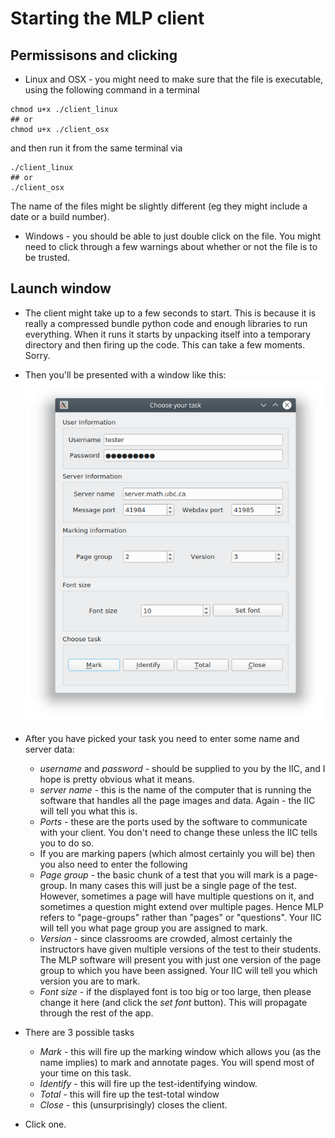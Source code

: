 <!--
__author__ = "Andrew Rechnitzer"
__copyright__ = "Copyright (C) 2018-9 Andrew Rechnitzer"
__license__ = "GFDL"
 -->
# Starting the MLP client
## Permissisons and clicking
 * Linux and OSX - you might need to make sure that the file is executable, using the following command in a terminal
 ```
 chmod u+x ./client_linux
 ## or
 chmod u+x ./client_osx
 ```
 and then run it from the same terminal via
 ```
 ./client_linux
 ## or
 ./client_osx
 ```
The name of the files might be slightly different (eg they might include a date or a build number).

 * Windows - you should be able to just double click on the file. You might need to click through a few warnings about whether or not the file is to be trusted.

## Launch window
* The client might take up to a few seconds to start. This is because it is really a compressed bundle python code and enough libraries to run everything. When it runs it starts by unpacking itself into a temporary directory and then firing up the code. This can take a few moments. Sorry.

* Then you'll be presented with a window like this: ![](figs/client0.png)

* After you have picked your task you need to enter some name and server data:
  * *username* and *password* - should be supplied to you by the IIC, and I hope is pretty obvious what it means.
  * *server name* - this is the name of the computer that is running the software that handles all the page images and data. Again - the IIC will tell you what this is.
  * *Ports* - these are the ports used by the software to communicate with your client. You don't need to change these unless the IIC tells you to do so.
  * If you are marking papers (which almost certainly you will be) then you also need to enter the following
  * *Page group* - the basic chunk of a test that you will mark is a page-group. In many cases this will just be a single page of the test. However, sometimes a page will have multiple questions on it, and sometimes a question might extend over multiple pages. Hence MLP refers to "page-groups" rather than "pages" or "questions". Your IIC will tell you what page group you are assigned to mark.
  * *Version* - since classrooms are crowded, almost certainly the instructors have given multiple versions of the test to their students. The MLP software will present you with just one version of the page group to which you have been assigned. Your IIC will tell you which version you are to mark.
  * *Font size* - if the displayed font is too big or too large, then please change it here (and click the *set font* button). This will propagate through the rest of the app.

* There are 3 possible tasks
    * *Mark* - this will fire up the marking window which allows you (as the name implies) to mark and annotate pages. You will spend most of your time on this task.
    * *Identify* - this will fire up the test-identifying window.
    * *Total* - this will fire up the test-total window
    * *Close* - this (unsurprisingly) closes the client.


 * Click one.
